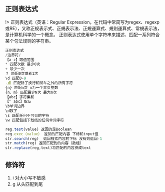 ##  正则表达式

!> 正则表达式（英语：Regular Expression，在代码中常简写为regex、regexp或RE），又称正规表示式、正規表示法、正規運算式、規則運算式、常規表示法，是计算机科学的一个概念。 正则表达式使用单个字符串来描述、匹配一系列符合某个句法规则的字符串。

~~~javascript
正则表达式
/边界符/
【a-z】取值范围
* 匹配次数 最少0次
+ 最少一次
？ 匹配0次或者1次
\d 匹配0-9
.点 匹配除了换行和回车之外的所有字符
{n} 匹配n次 n为一个非负整数
{n，m} 匹配最少N次 最大m次
【abc】字符集和
【^ abc】取反
\b单词边界
\d数字
\s 匹配任何不可见的字符
\w 匹配包括下划线的任何单词字符

reg.test(value) 返回的是Boolean
reg.exec（value） 返回的匹配内容 下标和input值
str.search(reg)  返回搜索内容的下标 没有则返回-1
str.match(reg) 返回匹配到的内容（数组）
str.replace(reg,text)将匹配的内容换成text
~~~

##		修饰符

1. i 对大小写不敏感
2. g 从头匹配到尾

